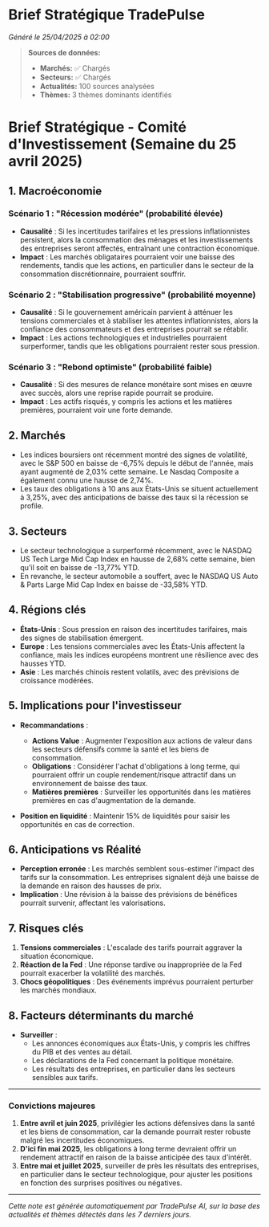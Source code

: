 # Brief Stratégique TradePulse

*Généré le 25/04/2025 à 02:00*

> **Sources de données:**
> - **Marchés:** ✅ Chargés
> - **Secteurs:** ✅ Chargés
> - **Actualités:** 100 sources analysées
> - **Thèmes:** 3 thèmes dominants identifiés

# Brief Stratégique - Comité d'Investissement (Semaine du 25 avril 2025)

## 1. Macroéconomie

### Scénario 1 : "Récession modérée" (probabilité élevée)
- **Causalité** : Si les incertitudes tarifaires et les pressions inflationnistes persistent, alors la consommation des ménages et les investissements des entreprises seront affectés, entraînant une contraction économique.
- **Impact** : Les marchés obligataires pourraient voir une baisse des rendements, tandis que les actions, en particulier dans le secteur de la consommation discrétionnaire, pourraient souffrir.

### Scénario 2 : "Stabilisation progressive" (probabilité moyenne)
- **Causalité** : Si le gouvernement américain parvient à atténuer les tensions commerciales et à stabiliser les attentes inflationnistes, alors la confiance des consommateurs et des entreprises pourrait se rétablir.
- **Impact** : Les actions technologiques et industrielles pourraient surperformer, tandis que les obligations pourraient rester sous pression.

### Scénario 3 : "Rebond optimiste" (probabilité faible)
- **Causalité** : Si des mesures de relance monétaire sont mises en œuvre avec succès, alors une reprise rapide pourrait se produire.
- **Impact** : Les actifs risqués, y compris les actions et les matières premières, pourraient voir une forte demande.

## 2. Marchés
- Les indices boursiers ont récemment montré des signes de volatilité, avec le S&P 500 en baisse de -6,75% depuis le début de l'année, mais ayant augmenté de 2,03% cette semaine. Le Nasdaq Composite a également connu une hausse de 2,74%.
- Les taux des obligations à 10 ans aux États-Unis se situent actuellement à 3,25%, avec des anticipations de baisse des taux si la récession se profile.

## 3. Secteurs
- Le secteur technologique a surperformé récemment, avec le NASDAQ US Tech Large Mid Cap Index en hausse de 2,68% cette semaine, bien qu'il soit en baisse de -13,77% YTD.
- En revanche, le secteur automobile a souffert, avec le NASDAQ US Auto & Parts Large Mid Cap Index en baisse de -33,58% YTD.

## 4. Régions clés
- **États-Unis** : Sous pression en raison des incertitudes tarifaires, mais des signes de stabilisation émergent.
- **Europe** : Les tensions commerciales avec les États-Unis affectent la confiance, mais les indices européens montrent une résilience avec des hausses YTD.
- **Asie** : Les marchés chinois restent volatils, avec des prévisions de croissance modérées.

## 5. Implications pour l'investisseur
- **Recommandations** :
  - **Actions Value** : Augmenter l'exposition aux actions de valeur dans les secteurs défensifs comme la santé et les biens de consommation.
  - **Obligations** : Considérer l'achat d'obligations à long terme, qui pourraient offrir un couple rendement/risque attractif dans un environnement de baisse des taux.
  - **Matières premières** : Surveiller les opportunités dans les matières premières en cas d'augmentation de la demande.

- **Position en liquidité** : Maintenir 15% de liquidités pour saisir les opportunités en cas de correction.

## 6. Anticipations vs Réalité
- **Perception erronée** : Les marchés semblent sous-estimer l'impact des tarifs sur la consommation. Les entreprises signalent déjà une baisse de la demande en raison des hausses de prix.
- **Implication** : Une révision à la baisse des prévisions de bénéfices pourrait survenir, affectant les valorisations.

## 7. Risques clés
1. **Tensions commerciales** : L'escalade des tarifs pourrait aggraver la situation économique.
2. **Réaction de la Fed** : Une réponse tardive ou inappropriée de la Fed pourrait exacerber la volatilité des marchés.
3. **Chocs géopolitiques** : Des événements imprévus pourraient perturber les marchés mondiaux.

## 8. Facteurs déterminants du marché
- **Surveiller** : 
  - Les annonces économiques aux États-Unis, y compris les chiffres du PIB et des ventes au détail.
  - Les déclarations de la Fed concernant la politique monétaire.
  - Les résultats des entreprises, en particulier dans les secteurs sensibles aux tarifs.

---

### Convictions majeures
1. **Entre avril et juin 2025**, privilégier les actions défensives dans la santé et les biens de consommation, car la demande pourrait rester robuste malgré les incertitudes économiques.
2. **D'ici fin mai 2025**, les obligations à long terme devraient offrir un rendement attractif en raison de la baisse anticipée des taux d'intérêt.
3. **Entre mai et juillet 2025**, surveiller de près les résultats des entreprises, en particulier dans le secteur technologique, pour ajuster les positions en fonction des surprises positives ou négatives.

---

*Cette note est générée automatiquement par TradePulse AI, sur la base des actualités et thèmes détectés dans les 7 derniers jours.*

